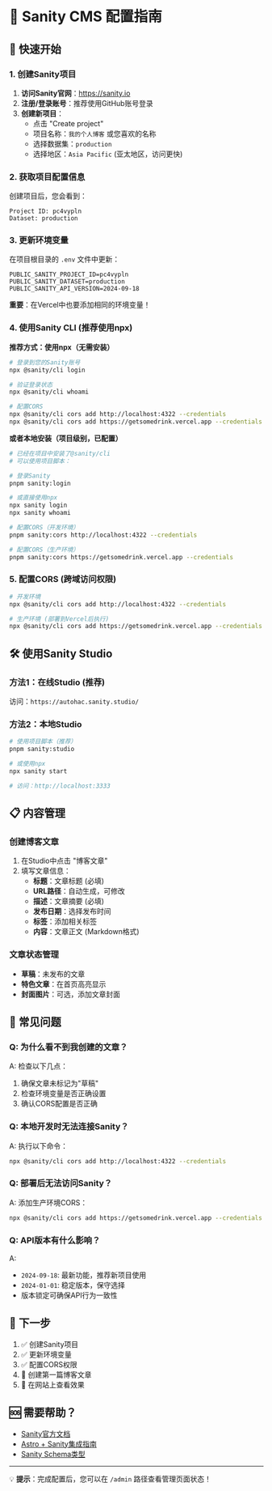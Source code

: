 # 📝 Sanity CMS 配置指南

## 🚀 快速开始

### 1. 创建Sanity项目

1. **访问Sanity官网**：https://sanity.io
2. **注册/登录账号**：推荐使用GitHub账号登录
3. **创建新项目**：
   - 点击 "Create project"
   - 项目名称：`我的个人博客` 或您喜欢的名称
   - 选择数据集：`production`
   - 选择地区：`Asia Pacific` (亚太地区，访问更快)

### 2. 获取项目配置信息

创建项目后，您会看到：
```
Project ID: pc4vypln
Dataset: production
```

### 3. 更新环境变量

在项目根目录的 `.env` 文件中更新：
```env
PUBLIC_SANITY_PROJECT_ID=pc4vypln
PUBLIC_SANITY_DATASET=production
PUBLIC_SANITY_API_VERSION=2024-09-18
```

**重要**：在Vercel中也要添加相同的环境变量！

### 4. 使用Sanity CLI (推荐使用npx)

**推荐方式：使用npx（无需安装）**
```bash
# 登录到您的Sanity账号
npx @sanity/cli login

# 验证登录状态
npx @sanity/cli whoami

# 配置CORS
npx @sanity/cli cors add http://localhost:4322 --credentials
npx @sanity/cli cors add https://getsomedrink.vercel.app --credentials
```

**或者本地安装（项目级别，已配置）**
```bash
# 已经在项目中安装了@sanity/cli
# 可以使用项目脚本：

# 登录Sanity
pnpm sanity:login

# 或直接使用npx
npx sanity login
npx sanity whoami

# 配置CORS（开发环境）
pnpm sanity:cors http://localhost:4322 --credentials

# 配置CORS（生产环境）
pnpm sanity:cors https://getsomedrink.vercel.app --credentials
```

### 5. 配置CORS (跨域访问权限)

```bash
# 开发环境
npx @sanity/cli cors add http://localhost:4322 --credentials

# 生产环境 (部署到Vercel后执行)
npx @sanity/cli cors add https://getsomedrink.vercel.app --credentials
```

## 🛠️ 使用Sanity Studio

### 方法1：在线Studio (推荐)
访问：`https://autohac.sanity.studio/`

### 方法2：本地Studio
```bash
# 使用项目脚本（推荐）
pnpm sanity:studio

# 或使用npx
npx sanity start

# 访问：http://localhost:3333
```

## 📋 内容管理

### 创建博客文章
1. 在Studio中点击 "博客文章"
2. 填写文章信息：
   - **标题**：文章标题 (必填)
   - **URL路径**：自动生成，可修改
   - **描述**：文章摘要 (必填)
   - **发布日期**：选择发布时间
   - **标签**：添加相关标签
   - **内容**：文章正文 (Markdown格式)

### 文章状态管理
- **草稿**：未发布的文章
- **特色文章**：在首页高亮显示
- **封面图片**：可选，添加文章封面

## 🔧 常见问题

### Q: 为什么看不到我创建的文章？
A: 检查以下几点：
1. 确保文章未标记为"草稿"
2. 检查环境变量是否正确设置
3. 确认CORS配置是否正确

### Q: 本地开发时无法连接Sanity？
A: 执行以下命令：
```bash
npx @sanity/cli cors add http://localhost:4322 --credentials
```

### Q: 部署后无法访问Sanity？
A: 添加生产环境CORS：
```bash
npx @sanity/cli cors add https://getsomedrink.vercel.app --credentials
```

### Q: API版本有什么影响？
A: 
- `2024-09-18`: 最新功能，推荐新项目使用
- `2024-01-01`: 稳定版本，保守选择
- 版本锁定可确保API行为一致性

## 🎯 下一步

1. ✅ 创建Sanity项目
2. ✅ 更新环境变量
3. ✅ 配置CORS权限
4. 📝 创建第一篇博客文章
5. 🚀 在网站上查看效果

## 🆘 需要帮助？

- [Sanity官方文档](https://www.sanity.io/docs)
- [Astro + Sanity集成指南](https://docs.astro.build/en/guides/cms/sanity/)
- [Sanity Schema类型](https://www.sanity.io/docs/schema-types)

---

💡 **提示**：完成配置后，您可以在 `/admin` 路径查看管理页面状态！

